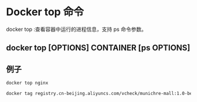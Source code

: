 # Docker top 命令

docker top :查看容器中运行的进程信息，支持 ps 命令参数。

## docker top [OPTIONS] CONTAINER [ps OPTIONS]

## 例子
```sh 
docker top nginx

docker tag registry.cn-beijing.aliyuncs.com/vcheck/munichre-mall:1.0-beta registry.cn-beijing.aliyuncs.com/vcheck/munichre-mall:1.0-beta
```


